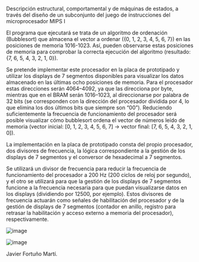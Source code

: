 Descripción estructural, comportamental y de máquinas de estados, a través del diseño de un subconjunto del juego de instrucciones del microprocesador MIPS I

El programa que ejecutará se trata de un algoritmo de ordenación (Bubblesort) que almacena el vector a ordenar ({0, 1, 2, 3, 4, 5, 6, 7}) en las posiciones de memoria 1016-1023. Así, pueden observarse
estas posiciones de memoria para comprobar la correcta ejecución del algoritmo (resultado: {7, 6, 5, 4, 3, 2, 1, 0}).

Se pretende implementar este procesador en la placa de prototipado y utilizar los displays de 7 segmentos disponibles para visualizar los datos almacenado en las últimas ocho posiciones de memoria. Para el procesador estas direcciones
serán 4064–4092, ya que las direcciona por byte, mientras que en el BRAM serán 1016–1023, al direccionarse por palabra de 32 bits (se corresponden con la dirección del procesador dividida por 4, lo que elimina los dos últimos bits que siempre son “00”). Reduciendo
suficientemente la frecuencia de funcionamiento del procesador será posible visualizar cómo bubblesort ordena el vector de números leído de memoria (vector inicial: [0, 1, 2, 3, 4, 5, 6, 7] -> vector final: [7, 6, 5, 4, 3, 2, 1, 0]).

La implementación en la placa de prototipado consta del propio procesador, dos divisores de frecuencia, la lógica correspondiente a la gestión de los displays de 7 segmentos y el conversor de hexadecimal a 7 segmentos.

Se utilizará un divisor de frecuencia para reducir la frecuencia de funcionamiento del procesador a 200 Hz (200 ciclos de reloj por segundo), y el otro se utilizará para que la gestión de los displays
de 7 segmentos funcione a la frecuencia necesaria para que puedan visualizarse datos en los displays (dividiendo por 12500, por ejemplo). Estos divisores de frecuencia actuarán como señales de habilitación del procesador y de la gestión de displays de 7 segmentos (contador en anillo, registro para retrasar la habilitación y acceso externo a memoria del procesador), respectivamente.

![image](https://github.com/user-attachments/assets/a65587c9-e040-4e0d-84b9-0da20108a8d6)

![image](https://github.com/user-attachments/assets/079710cc-d863-4e21-8be0-2ca17ad85b71)

Javier Fortuño Martí.
